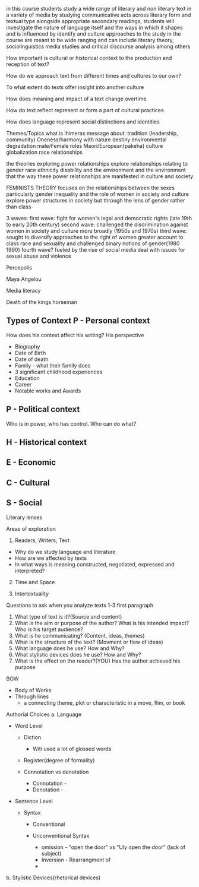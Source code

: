 in this course students study a wide range of literary and non literary text in a variety of media by studying communicative acts across literary form and textual type alongside appropriate secondary readings, students will investigate the nature of language itself and the ways in which it shapes and is influenced by identify and culture approaches to the study in the course are meant to be wide ranging and can include literary theory, sociolinguistics media studies and critical discourse analysis among others


How important is cultural or historical context to the production and reception of text?

How do we approach text from different times and cultures to our own?

To what extent do texts offer insight into another culture

How does meaning and impact of a text change overtime

How do text reflect represent or form a part of cultural practices

How does language represent social distinctions and identities



Themes/Topics 
what is ihimeras message about:
tradition (leadership, community)
Oneness/harmony with nature
destiny
environmental degradation
male/Female roles
Maori/European(pakeha) culture
globalization
race relationships


the theories exploring power relationships explore relationships relating to gender race ethnicity disability and the environment and the environment that the way these power relationships are manifested in culture and society

FEMINISTS THEORY
focuses on the relationships between the sexes particularly gender inequality and the role of women in society and culture
explore power structures in society but through the lens of gender rather than class

3 waves:
first wave: fight for women's legal and democratic rights (late 19th to early 20th century)
second wave: challenged the discrimination against women in society and culture more broadly (1950s and 1970s)
third wave: sought to diversify approaches to the right of women greater account to class race and sexuality and challenged binary notions of gender(1980 1990)
fourth wave? fueled by the rise of social media deal with issues for sexual abuse and violence


Percepolis

Maya Angelou 

Media literacy

Death of the kings horseman


Types of Context
P - Personal context
-- 
How does his context affect his writing? His perspective 

- Biography
- Date of Birth
- Date of death
- Family - what their family does
- 3 significant childhood experiences 
- Education
- Career
- Notable works and Awards

P - Political context
--
Who is in power, who has control. Who can do what?

H - Historical context
-- 
E - Economic
--

C - Cultural
-- 
S - Social
--



Literary lenses

Areas of exploration
1. Readers, Writers, Text

- Why do we study language and literature
- How are we affected by texts
- In what ways is meaning constructed, negotiated, expressed and interpreted?

2. Time and Space

3. Intertextuality

Questions to ask when you analyze texts
1-3 first paragraph

1. What type of text is it?(Source and content)
2. What is the aim or purpose of the author? What is his intended impact? Who is his target audience?
3. What is he communicating? (Content, ideas, themes)
4. What is the structure of the text? (Movment or flow of ideas)
5. What language does he use? How and Why?
6. What stylistic devices does he use? How and Why?
7. What is the effect on the reader?(YOU) Has the author achieved his purpose

BOW
- Body of Works
- Through lines
	- a connecting theme, plot or characteristic in a move, flim, or book

Authorial Choices
 a. Language
 - Word Level
	 - Diction
		 - Witi used a lot of glossed words
	
	- Register(degree of formality)

	- Connotation vs denotation
		- Connotation -
		- Denotation - 
		
 - Sentence Level
	 - Syntax 
	 
		 - Conventional
		 
		 - Unconventional Syntax
			 - omission - "open the door" vs "Uly open the door" (lack of subject)
			 - Inversion - Rearrangment of 
			 - 
 b. Stylistic Devices(rhetorical devices)
 